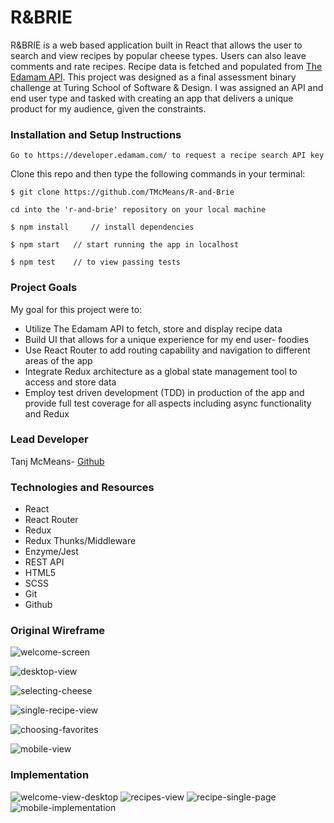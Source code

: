 # **R&BRIE**

R&BRIE is a web based application built in React that allows the user to search and view recipes by popular cheese types. Users can also leave comments and rate recipes. Recipe data is fetched and populated from [The Edamam API](https://developer.edamam.com/). This project was designed as a final assessment binary challenge at Turing School of Software & Design. I was assigned an API and end user type and tasked with creating an app that delivers a unique product for my audience, given the constraints. 

### Installation and Setup Instructions

```
Go to https://developer.edamam.com/ to request a recipe search API key
```

Clone this repo and then type the following commands in your terminal: 

```
$ git clone https://github.com/TMcMeans/R-and-Brie

cd into the 'r-and-brie' repository on your local machine

$ npm install     // install dependencies 

$ npm start   // start running the app in localhost 

$ npm test    // to view passing tests 

```

### Project Goals

My goal for this project were to: 
- Utilize The Edamam API to fetch, store and display recipe data
- Build UI that allows for a unique experience for my end user- foodies
- Use React Router to add routing capability and navigation to different areas of the app
- Integrate Redux architecture as a global state management tool to access and store data
- Employ test driven development (TDD) in production of the app and provide full test coverage for all aspects including async functionality and Redux

### Lead Developer

Tanj McMeans- [Github](https://github.com/TMcMeans)

### Technologies and Resources

- React
- React Router
- Redux
- Redux Thunks/Middleware
- Enzyme/Jest
- REST API
- HTML5
- SCSS
- Git 
- Github

### Original Wireframe

![welcome-screen](/public/assets/welcomescreen.png)

![desktop-view](/public/assets/desktopview.png)

![selecting-cheese](/public/assets/selectingcheese.png)

![single-recipe-view](/public/assets/singleRecipeView.png)

![choosing-favorites](/public/assets/showfavs.png)

![mobile-view](/public/assets/mobileview.png)

### Implementation

![welcome-view-desktop](public/assets/welcomeImplementation.png)
![recipes-view](public/assets/recipesImplementation.png)
![recipe-single-page](/public/assets/singleRecipeImplementation.png)
![mobile-implementation](public/assets/mobileImplementation.png)


